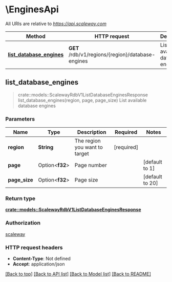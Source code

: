 # \EnginesApi

All URIs are relative to *https://api.scaleway.com*

Method | HTTP request | Description
------------- | ------------- | -------------
[**list_database_engines**](EnginesApi.md#list_database_engines) | **GET** /rdb/v1/regions/{region}/database-engines | List available database engines



## list_database_engines

> crate::models::ScalewayRdbV1ListDatabaseEnginesResponse list_database_engines(region, page, page_size)
List available database engines

### Parameters


Name | Type | Description  | Required | Notes
------------- | ------------- | ------------- | ------------- | -------------
**region** | **String** | The region you want to target | [required] |
**page** | Option<**f32**> | Page number |  |[default to 1]
**page_size** | Option<**f32**> | Page size |  |[default to 20]

### Return type

[**crate::models::ScalewayRdbV1ListDatabaseEnginesResponse**](scaleway.rdb.v1.ListDatabaseEnginesResponse.md)

### Authorization

[scaleway](../README.md#scaleway)

### HTTP request headers

- **Content-Type**: Not defined
- **Accept**: application/json

[[Back to top]](#) [[Back to API list]](../README.md#documentation-for-api-endpoints) [[Back to Model list]](../README.md#documentation-for-models) [[Back to README]](../README.md)

